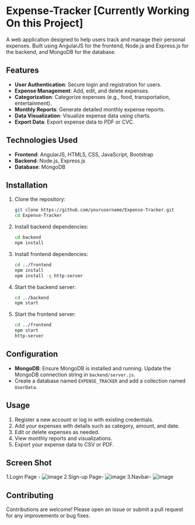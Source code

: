 # Expense-Tracker [Currently Working On this Project]

A web application designed to help users track and manage their personal expenses. Built using AngularJS for the frontend, Node.js and Express.js for the backend, and MongoDB for the database.

## Features

- **User Authentication**: Secure login and registration for users.
- **Expense Management**: Add, edit, and delete expenses.
- **Categorization**: Categorize expenses (e.g., food, transportation, entertainment).
- **Monthly Reports**: Generate detailed monthly expense reports.
- **Data Visualization**: Visualize expense data using charts.
- **Export Data**: Export expense data to PDF or CVC.

## Technologies Used

- **Frontend**: AngularJS, HTML5, CSS, JavaScript, Bootstrap
- **Backend**: Node.js, Express.js
- **Database**: MongoDB

## Installation

1. Clone the repository:
    ```bash
    git clone https://github.com/yourusername/Expense-Tracker.git
    cd Expense-Tracker
    ```

2. Install backend dependencies:
    ```bash
    cd backend
    npm install
    ```

3. Install frontend dependencies:
    ```bash
    cd ../frontend
    npm install
    npm install -g http-server
    ```

4. Start the backend server:
    ```bash
    cd ../backend
    npm start
    ```

5. Start the frontend server:
    ```bash
    cd ../frontend
    npm start
    http-server
    ```

## Configuration

- **MongoDB**: Ensure MongoDB is installed and running. Update the MongoDB connection string in `backend/server.js`.
- Create a database named `EXPENSE_TRACKER` and add a collection named `UserData`.

## Usage

1. Register a new account or log in with existing credentials.
2. Add your expenses with details such as category, amount, and date.
3. Edit or delete expenses as needed.
4. View monthly reports and visualizations.
5. Export your expense data to CSV or PDF.


## Screen Shot
1.Login Page - ![image](https://github.com/user-attachments/assets/d8c0986e-7e3a-4d35-8a93-238578d9d7e1)
2.Sign-up Page- ![image](https://github.com/user-attachments/assets/d8ff17a2-def0-457d-80bb-45ec2859e7a6)
3.Navbar- ![image](https://github.com/user-attachments/assets/3fe685aa-0299-4af1-be54-2e64b86eaf2e)




## Contributing

Contributions are welcome! Please open an issue or submit a pull request for any improvements or bug fixes.

